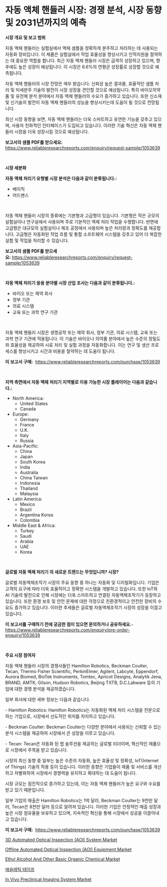 <p><h1>자동 액체 핸들러 시장: 경쟁 분석, 시장 동향 및 2031년까지의 예측</h1></p><p><strong>시장 개요 및 보고 범위</strong></p>
<p><p>자동 액체 핸들러는 실험실에서 액체 샘플을 정확하게 분주하고 처리하는 데 사용되는 자동화 장비입니다. 이 제품은 실험실에서 작업 효율성을 향상시키고 인적자원을 절약하는 데 중요한 역할을 합니다. 최근 자동 액체 핸들러 시장은 급격히 성장하고 있으며, 향후에도 높은 성장이 예상됩니다. 이 시장은 6.6%의 연평균 성장률로 성장할 것으로 예측됩니다.</p><p>자동 액체 핸들러의 시장 전망은 매우 밝습니다. 신뢰성 높은 결과물, 효율적인 샘플 처리 및 미세분주 기술의 발전이 시장 성장을 견인할 것으로 예상됩니다. 특히 바이오의약품 및 유전체 분석 분야에서 자동 액체 핸들러의 수요가 증가하고 있습니다. 또한 신소재 및 신기술의 발전이 자동 액체 핸들러의 성능을 향상시키는데 도움이 될 것으로 전망됩니다.</p><p>최신 시장 동향을 보면, 자동 액체 핸들러는 더욱 스마트하고 유연한 기능을 갖추고 있으며, 사용자 친화적인 인터페이스가 도입되고 있습니다. 이러한 기술 혁신은 자동 액체 핸들러 시장을 더욱 성장시킬 것으로 예상됩니다.</p></p>
<p><strong>보고서의 샘플 PDF를 받으세요:</strong> <a href="https://www.reliableresearchreports.com/enquiry/request-sample/1053639">https://www.reliableresearchreports.com/enquiry/request-sample/1053639</a></p>
<p>&nbsp;</p>
<p><strong>시장 세분화</strong></p>
<p><strong>자동 액체 처리기 유형별 시장 분석은 다음과 같이 분류됩니다.:</strong></p>
<p><ul><li>베이직</li><li>어드밴스</li></ul></p>
<p>&nbsp;</p>
<p><p>자동 액체 핸들러 시장의 종류에는 기본형과 고급형이 있습니다. 기본형은 작은 규모의 실험실이나 연구실에서 사용되며 주로 기본적인 액체 처리 작업을 수행합니다. 반면에 고급형은 대규모의 실험실이나 제조 공정에서 사용되며 높은 처리량과 정확도를 제공합니다. 고급형은 자동화된 작업 흐름 및 통합 소프트웨어 시스템을 갖추고 있어 더 복잡한 실험 및 작업을 처리할 수 있습니다.</p></p>
<p><strong>보고서의 샘플 PDF를 받으세요:</strong>&nbsp;<a href="https://www.reliableresearchreports.com/enquiry/request-sample/1053639">https://www.reliableresearchreports.com/enquiry/request-sample/1053639</a></p>
<p>&nbsp;</p>
<p><strong> 자동 액체 처리기 응용 분야별 시장 산업 조사는 다음과 같이 분류됩니다.:</strong></p>
<p><ul><li>바이오 또는 제약 회사</li><li>정부 기관</li><li>의료 시스템</li><li>교육 또는 과학 연구 기관</li></ul></p>
<p>&nbsp;</p>
<p><p>자동 액체 핸들러 시장은 생명공학 또는 제약 회사, 정부 기관, 의료 시스템, 교육 또는 과학 연구 기관에 적용됩니다. 이 기술은 바이오나 의약품 분야에서 높은 수준의 정밀도와 효율성을 제공하여 시료 처리 및 실험 과정을 자동화합니다. 이는 연구 및 생산 프로세스를 향상시키고 시간과 비용을 절약하는 데 도움이 됩니다.</p></p>
<p><strong>이 보고서 구매:</strong>&nbsp; <a href="https://www.reliableresearchreports.com/purchase/1053639">https://www.reliableresearchreports.com/purchase/1053639</a></p>
<p>&nbsp;</p>
<p><strong>지역 측면에서 자동 액체 처리기 지역별로 이용 가능한 시장 플레이어는 다음과 같습니다.:</strong></p>
<p><ul>
    <li>
        North America:
        <ul>
            <li>United States</li>
            <li>Canada</li>
        </ul>
    </li>
    <li>
        Europe:
        <ul>
            <li>Germany</li>
            <li>France</li>
            <li>U.K.</li>
            <li>Italy</li>
            <li>Russia</li>
        </ul>
    </li>
    <li>
        Asia-Pacific:
        <ul>
            <li>China</li>
            <li>Japan</li>
            <li>South Korea</li>
            <li>India</li>
            <li>Australia</li>
            <li>China Taiwan</li>
            <li>Indonesia</li>
            <li>Thailand</li>
            <li>Malaysia</li>
        </ul>
    </li>
    <li>
        Latin America:
        <ul>
            <li>Mexico</li>
            <li>Brazil</li>
            <li>Argentina Korea</li>
            <li>Colombia</li>
        </ul>
    </li>
    <li>
        Middle East & Africa:
        <ul>
            <li>Turkey</li>
            <li>Saudi</li>
            <li>Arabia</li>
            <li>UAE</li>
            <li>Korea</li>
        </ul>
    </li>
    </ul></p>
<p>&nbsp;</p>
<p><strong>글로벌 자동 액체 처리기 의 새로운 트렌드는 무엇입니까? 시장?</strong></p>
<p><p>글로벌 자동액체조작기 시장의 주요 동향 중 하나는 자동화 및 디지털화입니다. 기업은 고객의 요구에 따라 더욱 효율적이고 정확한 시스템을 개발하고 있습니다. 또한 IoT와 AI 기술의 발전으로 인해 시장에는 더욱 스마트하고 연결된 자동액체조작기가 등장하고 있습니다. 또한 환경 보호 및 안전 문제에 대한 걱정으로 친환경적이고 안전한 장비의 수요도 증가하고 있습니다. 이러한 추세들은 글로벌 자동액체조작기 시장의 성장을 이끌고 있습니다.</p></p>
<p><strong>이 보고서를 구매하기 전에 궁금한 점이 있으면 문의하거나 공유하세요.</strong>- <a href="https://www.reliableresearchreports.com/enquiry/pre-order-enquiry/1053639">https://www.reliableresearchreports.com/enquiry/pre-order-enquiry/1053639</a></p>
<p>&nbsp;</p>
<p><strong>주요 시장 참여자</strong></p>
<p><p>자동 액체 핸들러 시장의 경쟁사들인 Hamilton Robotics, Beckman Coulter, Tecan, Thermo Fisher Scientific, PerkinElmer, Agilent, Labcyte, Eppendorf, Aurora Biomed, BioTek Instruments, Tomtec, Apricot Designs, Analytik Jena, BRAND, AMTK, Gilson, Hudson Robotics, Beijing TXTB, D.C.Labware 등의 기업에 대한 경쟁 분석을 제공하겠습니다.</p><p>일부 회사에 대한 세부 정보는 다음과 같습니다.</p><p>- Hamilton Robotics: Hamilton Robotics는 자동화된 액체 처리 시스템을 전문으로 하는 기업으로, 시장에서 선도적인 위치를 차지하고 있습니다.</p><p>- Beckman Coulter: Beckman Coulter는 다양한 분야에서 사용되는 신뢰할 수 있는 분석 시스템을 제공하여 시장에서 큰 성장을 이루고 있습니다.</p><p>- Tecan: Tecan은 자동화 된 랩 솔루션을 제공하는 글로벌 리더이며, 혁신적인 제품으로 시장에서 주목을 받고 있습니다.</p><p>시장의 최신 동향 중 일부는 높은 수준의 자동화, 높은 효율성 및 정확성, IoT(Internet of Things) 기술의 적용 등이 있습니다. 이러한 동향은 기업들이 제품 및 서비스를 개선하고 차별화하여 시장에서 경쟁력을 유지하고 확대하는 데 도움이 됩니다.</p><p>시장 규모는 점진적으로 증가하고 있는데, 이는 자동 액체 핸들러가 높은 요구와 수요를 받고 있기 때문입니다.</p><p>일부 기업의 매출은 Hamilton Robotics는 1억 달러, Beckman Coulter는 9천만 달러, Tecan은 8천만 달러 등으로 알려져 있습니다. 이러한 기업은 안정적인 매출 성장과 높은 시장 점유율을 보유하고 있으며, 지속적인 혁신을 통해 시장에서 성공을 이끌어내고 있습니다.</p></p>
<p><strong>이 보고서 구매:</strong>&nbsp;&nbsp;<a href="https://www.reliableresearchreports.com/purchase/1053639">https://www.reliableresearchreports.com/purchase/1053639</a></p>
<p><p><a href="https://issuu.com/reportprime-2/docs/3d-automated-optical-inspection-aoi-system-market-">3D Automated Optical Inspection (AOI) System Market</a></p><p><a href="https://issuu.com/reportprime-2/docs/offline-automated-optical-inspection-aoi-equipment">Offline Automated Optical Inspection (AOI) Equipment Market</a></p><p><a href="https://github.com/vimar16th/Market-Research-Report-List-3/blob/main/ethyl-alcohol-and-other-basic-organic-chemical-market.md">Ethyl Alcohol And Other Basic Organic Chemical Market</a></p><p><a href="https://github.com/vsnao330707/Market-Research-Report-List-1/blob/main/955155321.md">애슬레틱 테이프</a></p><p><a href="https://cute-banjo-8ca.notion.site/In-Vivo-Preclinical-Imaging-System-Market-Dynamics-2024-2031-Also-about-Its-Market-Trends-Projecti-9426cb37cff24270a1680b0d354f054b">In Vivo Preclinical Imaging System Market</a></p></p>

